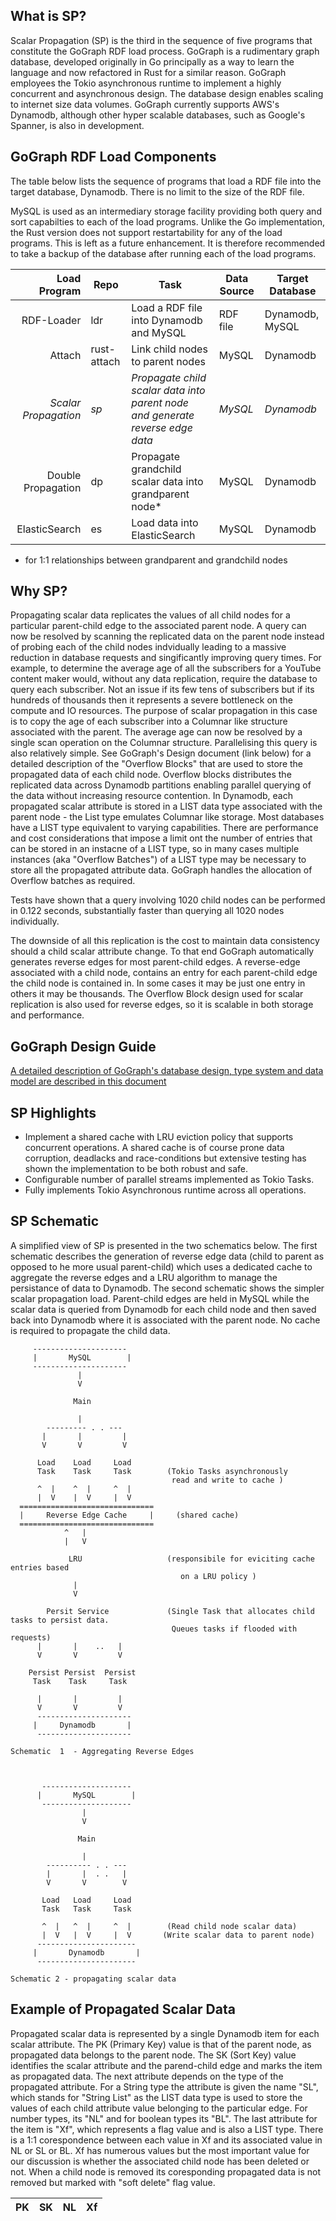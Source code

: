 ## What is SP?

Scalar Propagation (SP) is the third in the sequence of five programs that constitute the GoGraph RDF load process.  GoGraph is a rudimentary graph database, developed originally in Go principally as a way to learn the language and now refactored in Rust for a similar reason. GoGraph employees the Tokio asynchronous runtime to implement a highly concurrent and asynchronous design. The database design enables scaling to internet size data volumes. GoGraph currently supports AWS's Dynamodb, although other hyper scalable databases, such as Google's Spanner, is also in development. 

## GoGraph RDF Load Components

The table below lists the sequence of programs that load a RDF file into the target database, Dynamodb. There is no limit to the size of the RDF file. 

MySQL is used as an intermediary storage facility providing both query and sort capabilties to each of the load programs. Unlike the Go implementation, the Rust version does not support restartability for any of the load programs. This is left as a future enhancement. It is therefore recommended to take a backup of the database after running each of the load programs. 

| Load Program           |  Repo       |  Task                                                   |  Data Source           | Target Database |
|-----------------------:|-------------|---------------------------------------------------------|------------------------|-----------------|
|  RDF-Loader            |   ldr       | Load a RDF file into Dynamodb and MySQL                 |  RDF file              | Dynamodb, MySQL |
|  Attach                | rust-attach | Link child nodes to parent nodes                        |  MySQL           | Dynamodb        |
|  _Scalar Propagation_  |   _sp_      | _Propagate child scalar data into parent node and generate reverse edge data_      |  _MySQL_        | _Dynamodb_      |
|  Double Propagation    |   dp        | Propagate grandchild scalar data into grandparent node* |  MySQL           | Dynamodb        |
|  ElasticSearch         |   es        | Load data into ElasticSearch                            |  MySQL          | Dynamodb        |


* for 1:1 relationships between grandparent and grandchild nodes

## Why SP? ##

Propagating scalar data replicates the values of all child nodes for a particular parent-child edge to the associated parent node. A query can now be resolved by scanning the replicated data on the parent node instead of probing each of the child nodes indvidually leading to a massive reduction in database requests and  singificantly improving query times.  For example, to determine the average age of all the subscribers for a YouTube content maker would, without any data replication, require the database to query each subscriber. Not an issue if its few tens of subscribers but if its hundreds of thousands then it represents a severe bottleneck on the compute and IO resources. The purpose of scalar propagation in this case is to copy the age of each subscriber into a Columnar like structure associated with the parent. The average age can now be resolved by a single scan operation on the Columnar structure. Parallelising this query is also relatively simple. See GoGraph's Design document (link below) for a detailed description of the "Overflow Blocks" that are used to store the propagated data of each child node. Overflow blocks distributes the replicated data across Dynamodb partitions enabling parallel querying of the data without increasing resource contention. In Dynamodb, each propagated scalar attribute is stored in a LIST data type associated with the parent node - the List type emulates Columnar like storage. Most databases have a LIST type equivalent to varying capabilities. There are performance and cost considerations that impose a limit ont the number of entries that can be stored in an instacne of a LIST type, so in many cases multiple instances (aka "Overflow Batches") of a LIST type may be necessary to store all the propagated attribute data. GoGraph handles the allocation of Overflow batches as required.

Tests have shown that a query involving 1020 child nodes can be performed in 0.122 seconds, substantially faster than querying all 1020 nodes individually.

The downside of all this replication is the cost to maintain data consistency should a child scalar attribute change. To that end GoGraph automatically generates reverse edges for most parent-child edges. A reverse-edge associated with a child node, contains an entry for each parent-child edge the child node is contained in. In some cases it may be just one entry in others it may be thousands. The Overflow Block design used for scalar replication is also used for reverse edges, so it is scalable in both storage and performance.

## GoGraph Design Guide ##

[A detailed description of GoGraph's database design, type system and data model are described in this document](docs/GoGraph-Design-Guide.pdf)

## SP Highlights ##

* Implement a shared cache with LRU eviction policy that supports concurrent operations. A shared cache is of course prone data corruption, deadlacks and race-conditions but extensive testing has shown the implementation to be both robust and safe.
* Configurable number of parallel streams implemented as Tokio Tasks.
* Fully implements Tokio Asynchronous runtime across all operations.

## SP Schematic ##

A simplified view of SP is presented in the two schematics below. The first schematic describes the generation of reverse edge data  (child to parent as opposed to he more usual parent-child) which uses a dedicated cache to aggregate the reverse edges and a LRU algorithm to manage the persistance of data to Dynamodb.  The second schematic shows the simpler scalar propagation load.  Parent-child edges are held in MySQL while the scalar data is queried from Dynamodb for each child node and then saved back into Dynamodb where it is associated with the parent node. No cache is required to propagate the child data.

         ---------------------
         |       MySQL        |
         ---------------------
                   |
                   V

                  Main

                   |
            --------- . . ---      
           |       |         |
           V       V         V

          Load    Load     Load
          Task    Task     Task        (Tokio Tasks asynchronously 
                                        read and write to cache )
          ^  |    ^  |     ^  |         
          |  V    |  V     |  V
      ==============================
      |     Reverse Edge Cache     |     (shared cache)
      ==============================
                ^   |
                |   V

                 LRU                   (responsibile for eviciting cache entries based
                                          on a LRU policy )
                  |                              
                  V

            Persit Service             (Single Task that allocates child tasks to persist data.
                                        Queues tasks if flooded with requests)
          |       |    ..   |             
          V       V         V

        Persist Persist  Persist
         Task    Task     Task

          |       |         |
          V       V         V
          ---------------------
         |     Dynamodb       |
          ---------------------

    Schematic  1  - Aggregating Reverse Edges



           --------------------
          |       MySQL        |
           --------------------
                    |
                    V

                   Main

                    |
            ---------- . . ---       
            |       |  . .   |
            V       V        V

           Load   Load     Load
           Task   Task     Task

           ^  |   ^  |     ^  |        (Read child node scalar data)
           |  V   |  V     |  V       (Write scalar data to parent node)
          ----------------------
         |       Dynamodb       |
          ----------------------

    Schematic 2 - propagating scalar data

## Example of Propagated Scalar Data ##

Propagated scalar data is represented by a single Dynamodb item for each scalar attribute. The PK (Primary Key) value is that of the parent node, as propagated data belongs to the parent node. The SK (Sort Key) value identifies the scalar attribute and the parend-child edge and marks the item as propagated data. The next attribute depends on the type of the propagated attribute. For a String type the attribute is given the name "SL", which stands for "String List" as the LIST data type is used to store the values of each child attribute value belonging to the particular edge. For number types, its "NL" and for boolean types its "BL". The last attribute for the item is "Xf", which represents a flag value and is also a LIST type. There is a 1:1 corespondence between each value in Xf and its associated value in NL or SL or BL. Xf has numerous values but the most important value for our discussion is whether the associated child node has been deleted or not. When a child node is removed its coresponding propagated data is not removed but marked with "soft delete" flag value. 


| PK                             |  SK             |  NL                                          |   Xf                                       | 
|--------------------------------|-----------------|----------------------------------------------|--------------------------------------------|


